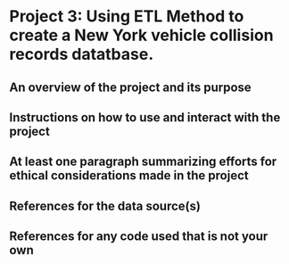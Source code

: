 # Project 3: Using ETL Method to create a New York vehicle collision records datatbase.

## An overview of the project and its purpose



## Instructions on how to use and interact with the project



## At least one paragraph summarizing efforts for ethical considerations made in the project



## References for the data source(s)



## References for any code used that is not your own
